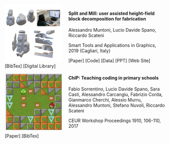 <img style="float: left; padding-right: 20px;" src="images/splitandmill.png">

#### Split and Mill: user assisted height-field block decomposition for fabrication

Alessandro Muntoni, Lucio Davide Spano,  Riccardo Scateni

Smart Tools and Applications in Graphics, 2019 (Cagliari, Italy)

[Paper] [Code] [Data] [PPT] [Web Site] [BibTex] [Digital Library]
<p style="clear: left;"></p>


<img style="float: left; padding-right: 20px;" src="images/chip.png">

#### ChIP: Teaching coding in primary schools

Fabio Sorrentino, Lucio Davide Spano, Sara Casti, Alessandro Carcangiu, Fabrizio Corda, Gianmarco Cherchi, Alessio Murru, Alessandro Muntoni, Stefano Nuvoli, Riccardo Scateni

CEUR Workshop Proceedings 1910, 106-110, 2017

[Paper] [BibTex]
<p style="clear: left;"></p>
